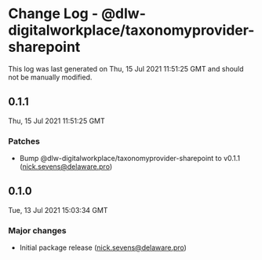 # Change Log - @dlw-digitalworkplace/taxonomyprovider-sharepoint

This log was last generated on Thu, 15 Jul 2021 11:51:25 GMT and should not be manually modified.

<!-- Start content -->

## 0.1.1

Thu, 15 Jul 2021 11:51:25 GMT

### Patches

- Bump @dlw-digitalworkplace/taxonomyprovider-sharepoint to v0.1.1 (nick.sevens@delaware.pro)

## 0.1.0

Tue, 13 Jul 2021 15:03:34 GMT

### Major changes

- Initial package release (nick.sevens@delaware.pro)
